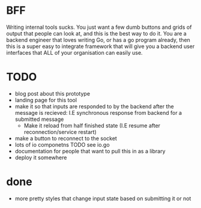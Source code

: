 
# BFF

Writing internal tools sucks. You just want a few dumb buttons and grids of output that people can look at, and this is the best way to do it. You are a backend engineer that loves writing Go, or has a go program already, then this is a super easy to integrate framework that will give you a backend user interfaces that ALL of your organisation can easily use.



# TODO
- blog post about this prototype
- landing page for this tool
- make it so that inputs are responded to by the backend after the message is recieved: I.E  synchronous response from backend for a submitted message
  - Make it reload from half finished state (I.E resume after reconnection/service restart) 
- make a button to reconnect to the socket
- lots of io componetns TODO see io.go
- documentation for people that want to pull this in as a library
- deploy it somewhere

# done
- more pretty styles that change input state based on submitting it or not

